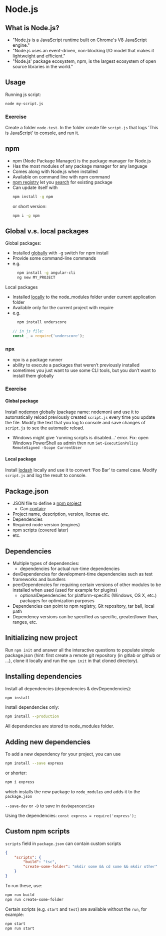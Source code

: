 # Node.js

## What is Node.js?
* "Node.js is a JavaScript runtime built on Chrome's V8 JavaScript engine."
* "Node.js uses an event-driven, non-blocking I/O model that makes it lightweight and efficient."
* "Node.js' package ecosystem, npm, is the largest ecosystem of open source libraries in the world."

## Usage
Running js script:
```bash
node my-script.js
```

### Exercise
Create a folder `node-test`. In the folder create file `script.js` that logs 'This is JavaScript' to console, and run it.

## npm
* npm (Node Package Manager) is the package manager for Node.js
* Has the most modules of any package manager for any language
* Comes along with Node.js when installed
* Available on command line with npm command
* [npm registry](https://www.npmjs.com/) let you [search](https://docs.npmjs.com/searching-for-and-choosing-packages-to-download) for existing package
* Can update itself with
    ```bash
    npm install -g npm
    ```
    or short version:
    ```bash
    npm i -g npm
    ```

## Global v.s. local packages
Global packages:

* Installed [globally](https://docs.npmjs.com/downloading-and-installing-packages-globally) with -g switch for npm install
* Provide some command-line commands
* e.g.
    ```bash
      npm install -g angular-cli
      ng new MY_PROJECT
    ```

Local packages

* Installed [locally](https://docs.npmjs.com/downloading-and-installing-packages-locally) to the node_modules folder under current application folder
* Available only for the current project with require
* e.g.
    ```bash
      npm install underscore
    ```
    ```javascript
    // in js file:
    const _ = require('underscore');
    ```
  
### npx
- npx is a package runner
- ability to execute a packages that weren’t previously installed
- sometimes you just want to use some CLI tools, but you don’t want to install them globally

### Exercise

#### Global package
Install [nodemon](https://nodemon.io/) globally (package name: nodemon) and use it to automatically reload previously created `script.js` every time you update the file. Modify the text that you log to console and save changes of `script.js` to see the automatic reload.
* Windows might give 'running scripts is disabled...' error. Fix: open Windows PowerShell as admin then run `Set-ExecutionPolicy RemoteSigned -Scope CurrentUser`

#### Local package
Install [lodash](https://lodash.com/) locally and use it to convert 'Foo Bar' to camel case. Modify `script.js` and log the result to console.

## Package.json
* JSON file to define a [npm project](https://docs.npmjs.com/creating-a-package-json-file)
    * Can [contain](https://docs.npmjs.com/files/package.json):
* Project name, description, version, license etc.
* Dependencies
* Required node version (engines)
* npm scripts (covered later)
* etc.

## Dependencies
* Multiple types of dependencies:
    * dependencies for actual run-time dependencies
* devDependencies for development-time dependencies such as test frameworks and bundlers
* peerDependencies for requiring certain versions of other modules to be installed when used (used for example for plugins)
  * optionalDependencies for platform-specific (Windows, OS X, etc.) packages for optimization purposes
* Dependencies can point to npm registry, Git repository, tar ball, local path
* Dependency versions can be specified as specific, greater/lower than, ranges, etc.

## Initializing new project
Run `npm init` and answer all the interactive questions to populate simple package.json (hint: first create a remote git repository (in gitlab or github or ...), clone it locally and run the `npm init` in that cloned directory).

## Installing dependencies
Install all dependencies (dependencies & devDependencies):
```bash
npm install
```

Install dependencies only:
```bash
npm install --production
```

All dependencies are stored to node_modules folder.

## Adding new dependencies
To add a new dependency for your project, you can use
```bash
npm install --save express
```
or shorter:
```bash
npm i express
```
which installs the new package to `node_modules` and adds it to the `package.json` 

`--save-dev` or `-D` to save in `devDepencencies`

Using the dependencies: `const express = require('express');`

## Custom npm scripts
`scripts` field in `package.json` can contain custom scripts
```json
{
    "scripts": {
        "build": "tsc",
        "create-some-folder": "mkdir some && cd some && mkdir other"
    }
}
```

To run these, use:
```bash
npm run build
npm run create-some-folder
```

Certain scripts (e.g. `start` and `test`) are available without the `run`, for example:
```bash
npm start
npm run start
```
